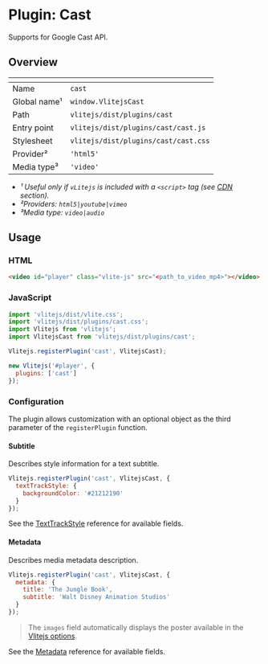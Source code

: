 # Plugin: Cast

Supports for Google Cast API.

## Overview

| <!-- -->          | <!-- -->                             |
| ----------------- | ------------------------------------ |
| Name              | `cast`                               |
| Global name&sup1; | `window.VlitejsCast`                 |
| Path              | `vlitejs/dist/plugins/cast`          |
| Entry point       | `vlitejs/dist/plugins/cast/cast.js`  |
| Stylesheet        | `vlitejs/dist/plugins/cast/cast.css` |
| Provider&sup2;    | `'html5'`                            |
| Media type&sup3;  | `'video'`                            |

- _&sup1; Useful only if `vLitejs` is included with a `<script>` tag (see [CDN](../../../README.md#CDN) section)._
- _&sup2;Providers: `html5|youtube|vimeo`_
- _&sup3;Media type: `video|audio`_

## Usage

### HTML

```html
<video id="player" class="vlite-js" src="<path_to_video_mp4>"></video>
```

### JavaScript

```js
import 'vlitejs/dist/vlite.css';
import 'vlitejs/dist/plugins/cast.css';
import Vlitejs from 'vlitejs';
import VlitejsCast from 'vlitejs/dist/plugins/cast';

Vlitejs.registerPlugin('cast', VlitejsCast);

new Vlitejs('#player', {
  plugins: ['cast']
});
```

### Configuration

The plugin allows customization with an optional object as the third parameter of the `registerPlugin` function.

#### Subtitle

Describes style information for a text subtitle.

```js
Vlitejs.registerPlugin('cast', VlitejsCast, {
  textTrackStyle: {
    backgroundColor: '#21212190'
  }
});
```

See the [TextTrackStyle](https://developers.google.com/cast/docs/reference/web_sender/chrome.cast.media.TextTrackStyle) reference for available fields.

#### Metadata

Describes media metadata description.

```js
Vlitejs.registerPlugin('cast', VlitejsCast, {
  metadata: {
    title: 'The Jungle Book',
    subtitle: 'Walt Disney Animation Studios'
  }
});
```

> The `images` field automatically displays the poster available in the [Vlitejs options](../../../README.md#Options).

See the [Metadata](https://developers.google.com/cast/docs/reference/web_sender/chrome.cast.media.GenericMediaMetadata) reference for available fields.
